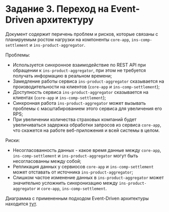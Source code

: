 # Задание 3. Переход на Event-Driven архитектуру

Документ содержит перичень проблем и рисков, которые связаны с планируемым ростом нагрузки на компоненты `core-app`, `ins-comp-settlement` и `ins-product-aggregator`.

Проблемы:
- Используется синхронное взаимодействие по REST API при обращении к `ins-product-aggregator`, при этом не требуется получать информацию в реальном времени;
- Замедление работы сервиса `ins-product-aggregator` сказывается на производительности на клиентов (`core-app` и `ins-comp-settlement`);
- Доступность сервиса `ins-product-aggregator` сказывается на клиентах (`core-app` и `ins-comp-settlement`);
- Синхронная работа `ins-product-aggregator` может вызывать проблемы с масштабированием этого сервиса для увеличения его RPS;
- При увеличении количества страховых компаний будет увеличиваться задержка обработки запросов из сервиса `core-app`, что скажется на работе веб-приложения и всей системы в целом.

Риски:
- Несогласованность данных - какое время данные между `core-app`, `ins-comp-settlement` и `ins-product-aggregator` могут быть несогласованны между собой;
- Репликация данных у сервиосов `core-app` и `ins-comp-settlement` может отставать от источника `ins-product-aggregator`;
- Слишком частое изменение данных в `ins-product-aggregator` может значительно усложнить синхронизацию между `ins-product-aggregator` и `core-app`, `ins-comp-settlement`.

Диаграмма с примененным подходом Event-Driven архитектуры находится [тут](./InsureTech_C4_сontainer-diagram.drawio.xml).